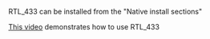 RTL_433 can be installed from the "Native install sections"

[This video](https://www.youtube.com/watch?v=L0fSEbGEY-Q&t=386s) demonstrates how to use RTL_433